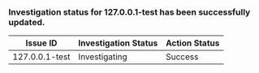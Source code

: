 ### Investigation status for 127.0.0.1-test has been successfully updated.
|Issue ID|Investigation Status|Action Status|
|---|---|---|
| 127.0.0.1-test | Investigating | Success |
